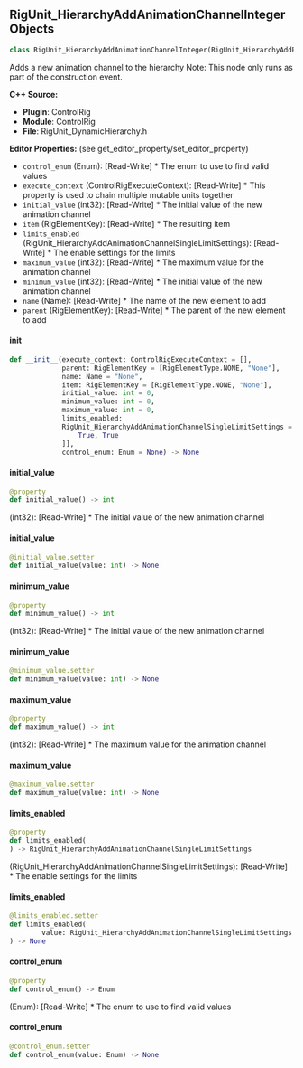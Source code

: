 ## RigUnit_HierarchyAddAnimationChannelInteger Objects

```python
class RigUnit_HierarchyAddAnimationChannelInteger(RigUnit_HierarchyAddElement)
```

Adds a new animation channel to the hierarchy
Note: This node only runs as part of the construction event.

**C++ Source:**

- **Plugin**: ControlRig
- **Module**: ControlRig
- **File**: RigUnit_DynamicHierarchy.h

**Editor Properties:** (see get_editor_property/set_editor_property)

- ``control_enum`` (Enum):  [Read-Write] * The enum to use to find valid values
- ``execute_context`` (ControlRigExecuteContext):  [Read-Write] * This property is used to chain multiple mutable units together
- ``initial_value`` (int32):  [Read-Write] * The initial value of the new animation channel
- ``item`` (RigElementKey):  [Read-Write] * The resulting item
- ``limits_enabled`` (RigUnit_HierarchyAddAnimationChannelSingleLimitSettings):  [Read-Write] * The enable settings for the limits
- ``maximum_value`` (int32):  [Read-Write] * The maximum value for the animation channel
- ``minimum_value`` (int32):  [Read-Write] * The initial value of the new animation channel
- ``name`` (Name):  [Read-Write] * The name of the new element to add
- ``parent`` (RigElementKey):  [Read-Write] * The parent of the new element to add

<a id="unreal.RigUnit_HierarchyAddAnimationChannelInteger.__init__"></a>

#### __init__

```python
def __init__(execute_context: ControlRigExecuteContext = [],
             parent: RigElementKey = [RigElementType.NONE, "None"],
             name: Name = "None",
             item: RigElementKey = [RigElementType.NONE, "None"],
             initial_value: int = 0,
             minimum_value: int = 0,
             maximum_value: int = 0,
             limits_enabled:
             RigUnit_HierarchyAddAnimationChannelSingleLimitSettings = [[
                 True, True
             ]],
             control_enum: Enum = None) -> None
```

<a id="unreal.RigUnit_HierarchyAddAnimationChannelInteger.initial_value"></a>

#### initial_value

```python
@property
def initial_value() -> int
```

(int32):  [Read-Write] * The initial value of the new animation channel

<a id="unreal.RigUnit_HierarchyAddAnimationChannelInteger.initial_value"></a>

#### initial_value

```python
@initial_value.setter
def initial_value(value: int) -> None
```

<a id="unreal.RigUnit_HierarchyAddAnimationChannelInteger.minimum_value"></a>

#### minimum_value

```python
@property
def minimum_value() -> int
```

(int32):  [Read-Write] * The initial value of the new animation channel

<a id="unreal.RigUnit_HierarchyAddAnimationChannelInteger.minimum_value"></a>

#### minimum_value

```python
@minimum_value.setter
def minimum_value(value: int) -> None
```

<a id="unreal.RigUnit_HierarchyAddAnimationChannelInteger.maximum_value"></a>

#### maximum_value

```python
@property
def maximum_value() -> int
```

(int32):  [Read-Write] * The maximum value for the animation channel

<a id="unreal.RigUnit_HierarchyAddAnimationChannelInteger.maximum_value"></a>

#### maximum_value

```python
@maximum_value.setter
def maximum_value(value: int) -> None
```

<a id="unreal.RigUnit_HierarchyAddAnimationChannelInteger.limits_enabled"></a>

#### limits_enabled

```python
@property
def limits_enabled(
) -> RigUnit_HierarchyAddAnimationChannelSingleLimitSettings
```

(RigUnit_HierarchyAddAnimationChannelSingleLimitSettings):  [Read-Write] * The enable settings for the limits

<a id="unreal.RigUnit_HierarchyAddAnimationChannelInteger.limits_enabled"></a>

#### limits_enabled

```python
@limits_enabled.setter
def limits_enabled(
        value: RigUnit_HierarchyAddAnimationChannelSingleLimitSettings
) -> None
```

<a id="unreal.RigUnit_HierarchyAddAnimationChannelInteger.control_enum"></a>

#### control_enum

```python
@property
def control_enum() -> Enum
```

(Enum):  [Read-Write] * The enum to use to find valid values

<a id="unreal.RigUnit_HierarchyAddAnimationChannelInteger.control_enum"></a>

#### control_enum

```python
@control_enum.setter
def control_enum(value: Enum) -> None
```

<a id="unreal.RigUnit_HierarchyAddAnimationChannel2DLimitSettings"></a>